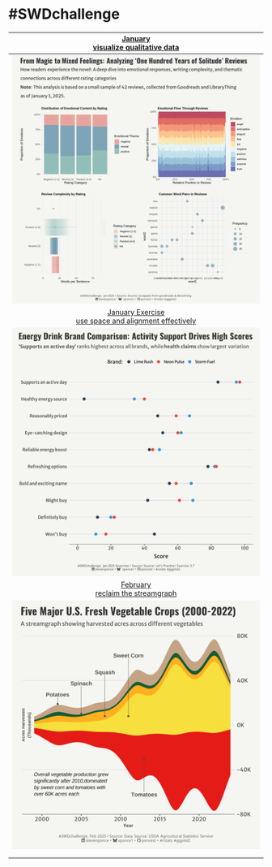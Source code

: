# \#**SWDchallenge**

<!-- table header, followed by pictures link -->

| [January](https://github.com/poncest/SWDchallenge/tree/main/2025/01_Jan)[<br>](https://github.com/poncest/tidytuesday/tree/main/2023/Week_02)[visualize qualitative data](https://github.com/poncest/SWDchallenge/tree/main/2025/01_Jan) |
|:----------------------------------------------------------------------:|
| ![](01_Jan/img/01_Jan.png "Jan") |
| [January Exercise](https://github.com/poncest/SWDchallenge/tree/main/2025/Ex_037)[<br>](https://github.com/poncest/tidytuesday/tree/main/2023/Week_02)[use space and alignment effectively](https://github.com/poncest/SWDchallenge/tree/main/2025/Ex_037) |
| ![](Ex_037/img/Ex_037.png "Jan Exercise") |
| [February](https://github.com/poncest/SWDchallenge/tree/main/2025/02_Feb)[<br>](https://github.com/poncest/tidytuesday/tree/main/2023/Week_02)[reclaim the streamgraph](https://github.com/poncest/SWDchallenge/tree/main/2025/02_Feb) |
| ![](02_Feb/img/02_Feb.png "Feb") |
|  |
|  |
